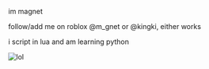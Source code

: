 im magnet

follow/add me on roblox @m_gnet or @kingki, either works

i script in lua and am learning python

![lol](https://user-images.githubusercontent.com/86327263/144540295-3a1feb77-0818-4830-9c70-335b2b3ac4bd.gif)
